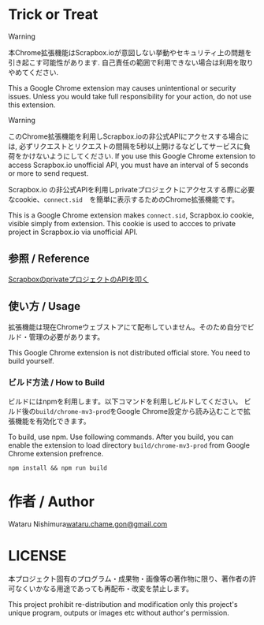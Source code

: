 # Trick or Treat

>[!WARNING]
>本Chrome拡張機能はScrapbox.ioが意図しない挙動やセキュリティ上の問題を引き起こす可能性があります. 自己責任の範囲で利用できない場合は利用を取りやめてください.
> 
>This a Google Chrome extension may causes unintentional or security issues. Unless you would take full responsibility for your action, do not use this extension.

>[!WARNING]
>このChrome拡張機能を利用しScrapbox.ioの非公式APIにアクセスする場合には, 必ずリクエストとリクエストの間隔を5秒以上開けるなどしてサービスに負荷をかけないようにしてください.
>If you use this Google Chrome extension to access Scrapbox.io unofficial API, you must have an interval of 5 seconds or more to send request.

Scrapbox.io の非公式APIを利用しprivateプロジェクトにアクセスする際に必要なcookie、`connect.sid`　を簡単に表示するためのChrome拡張機能です。

This is a Google Chrome extension makes `connect.sid`, Scrapbox.io cookie, visible simply from extension. This cookie is used to accces to private project in Scrapbox.io via unofficial API.


## 参照 / Reference

[ScrapboxのprivateプロジェクトのAPIを叩く](https://scrapbox.io/nishio/Scrapbox%E3%81%AEprivate%E3%83%97%E3%83%AD%E3%82%B8%E3%82%A7%E3%82%AF%E3%83%88%E3%81%AEAPI%E3%82%92%E5%8F%A9%E3%81%8F)

## 使い方 / Usage

拡張機能は現在Chromeウェブストアにて配布していません。そのため自分でビルド・管理の必要があります。

This Google Chrome extension is not distributed official store. You need to build yourself.

### ビルド方法 / How to Build

ビルドにはnpmを利用します。以下コマンドを利用しビルドしてください。
ビルド後の`build/chrome-mv3-prod`をGoogle Chrome設定から読み込むことで拡張機能を有効化できます。

To build, use npm. Use following commands.
After you build, you can enable the extension to load directory `build/chrome-mv3-prod` from Google Chrome extension prefrence.

```
npm install && npm run build
```

# 作者 / Author

Wataru Nishimura<wataru.chame.gon@gmail.com>

# LICENSE

本プロジェクト固有のプログラム・成果物・画像等の著作物に限り、著作者の許可なくいかなる用途であっても再配布・改変を禁止します。

This project prohibit re-distribution and modification only this project's unique program, outputs or images etc without author's permission.
